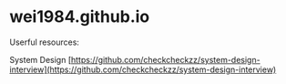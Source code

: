 # wei1984.github.io

Userful resources:

System Design [https://github.com/checkcheckzz/system-design-interview](https://github.com/checkcheckzz/system-design-interview)
